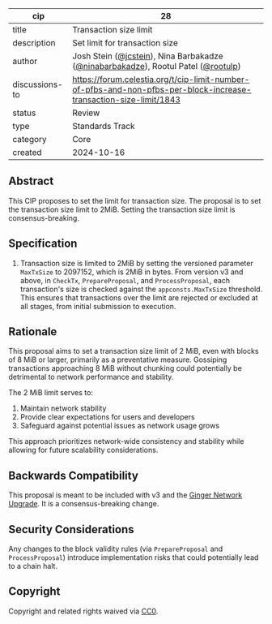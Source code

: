 | cip | 28 |
| - | - |
| title | Transaction size limit |
| description | Set limit for transaction size |
| author | Josh Stein ([@jcstein](https://github.com/jcstein)), Nina Barbakadze ([@ninabarbakadze](https://github.com/ninabarbakadze)), Rootul Patel ([@rootulp](https://github.com/rootulp)) |
| discussions-to | <https://forum.celestia.org/t/cip-limit-number-of-pfbs-and-non-pfbs-per-block-increase-transaction-size-limit/1843> |
| status | Review |
| type | Standards Track |
| category | Core |
| created | 2024-10-16 |

## Abstract

This CIP proposes to set the limit for transaction size. The proposal is to set the transaction size limit to 2MiB. Setting the transaction size limit is consensus-breaking.

## Specification

1. Transaction size is limited to 2MiB by setting the versioned parameter `MaxTxSize` to 2097152, which is 2MiB in bytes. From version v3 and above, in `CheckTx`, `PrepareProposal`, and `ProcessProposal`, each transaction's size is checked against the `appconsts.MaxTxSize` threshold. This ensures that transactions over the limit are rejected or excluded at all stages, from initial submission to execution.

## Rationale

This proposal aims to set a transaction size limit of 2 MiB, even with blocks of 8 MiB or larger, primarily as a preventative measure. Gossiping transactions approaching 8 MiB without chunking could potentially be detrimental to network performance and stability.

The 2 MiB limit serves to:

1. Maintain network stability
2. Provide clear expectations for users and developers
3. Safeguard against potential issues as network usage grows

This approach prioritizes network-wide consistency and stability while allowing for future scalability considerations.

## Backwards Compatibility

This proposal is meant to be included with v3 and the [Ginger Network Upgrade](./cip-25.md). It is a consensus-breaking change.

## Security Considerations

Any changes to the block validity rules (via `PrepareProposal` and `ProcessProposal`) introduce implementation risks that could potentially lead to a chain halt.

## Copyright

Copyright and related rights waived via [CC0](https://github.com/celestiaorg/CIPs/blob/main/LICENSE).

